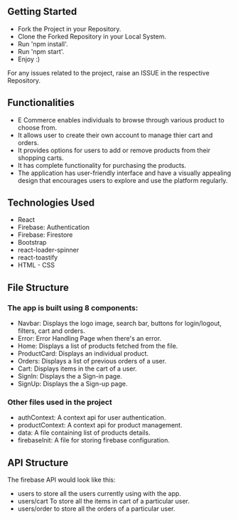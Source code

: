 ##  Getting Started 
-  Fork the Project in your Repository.
-  Clone the Forked Repository in your Local System.
-  Run 'npm install'.
-  Run 'npm start'.
-  Enjoy :)

For any issues related to the project, raise an ISSUE in the respective Repository.

## Functionalities
- E Commerce enables individuals to browse through various product to choose from.
- It allows user to create their own account to manage thier cart and orders.
- It provides options for users to add or remove products from their shopping carts.
- It has complete functionality for purchasing the products.
- The application has user-friendly interface and have a visually appealing design that encourages users to explore and use the platform regularly.

## Technologies Used
- React
- Firebase: Authentication
- Firebase: Firestore
- Bootstrap
- react-loader-spinner
- react-toastify
- HTML - CSS

## File Structure
### The app is built using 8 components:
- Navbar: Displays the logo image, search bar, buttons for login/logout, filters, cart and orders.
- Error: Error Handling Page when there's an error.
- Home: Displays a list of products fetched from the file.
- ProductCard: Displays an individual product.
- Orders: Displays a list of previous orders of a user.
- Cart: Displays items in the cart of a user.
- SignIn: Displays the a Sign-in page.
- SignUp: Displays the a Sign-up page.

### Other files used in the project
- authContext: A context api for user authentication.
- productContext: A context api for product management.
- data: A file containing list of products details.
- firebaseInit: A file for storing firebase configuration.

## API Structure
The firebase API would look like this:
- users to store all the users currently using with the app.
- users/cart To store all the items in cart of a particular user.
- users/order to store all the orders of a particular user.
